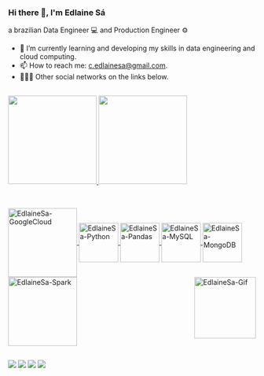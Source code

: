 ### Hi there 👋, I'm Edlaine Sá

a brazilian Data Engineer 💻 and Production Engineer ⚙
- 🌱 I’m currently learning and developing my skills in data engineering and cloud computing.
- 📫 How to reach me: c.edlainesa@gmail.com.
- 👩🏻‍💻 Other social networks on the links below.

##
<div>
<a href="https://github.com/EdlaineSa">
<img height="180em" src="https://github-readme-stats.vercel.app/api?username=EdlaineSa&show_icons=true&theme=aura_dark&include_all_commits=true&count_private=true"/>
<img height="180em" src="https://github-readme-stats.vercel.app/api/top-langs/?username=EdlaineSa&amp;layout=compact&amp;langs_count=7&amp;theme=aura_dark"/>
</div>
	
##
<div style="display: inline_block"><br>
	<img align="center" alt="EdlaineSa-GoogleCloud" height="140" width="140" src="https://cdn.jsdelivr.net/gh/devicons/devicon/icons/googlecloud/googlecloud-original-wordmark.svg">
	<img align="center" alt="EdlaineSa-Python" height="80" width="80" src="https://cdn.jsdelivr.net/gh/devicons/devicon/icons/python/python-original-wordmark.svg">
  	<img align="center" alt="EdlaineSa-Pandas" height="80" width="80" src="https://cdn.jsdelivr.net/gh/devicons/devicon/icons/pandas/pandas-original-wordmark.svg">
	<img align="center" alt="EdlaineSa-MySQL" height="80" width="80" src="https://cdn.jsdelivr.net/gh/devicons/devicon/icons/mysql/mysql-original-wordmark.svg">
	<img align="center" alt="EdlaineSa-MongoDB" height="80" width="80" src="https://cdn.jsdelivr.net/gh/devicons/devicon/icons/mongodb/mongodb-original-wordmark.svg">
	<img align="center" alt="EdlaineSa-Spark" height="140" width="140" src="https://www.vectorlogo.zone/logos/apache_spark/apache_spark-ar21.svg">
	<img align="right" alt="EdlaineSa-Gif" height="125" width="125"src="https://i.picasion.com/pic91/98a06ab31bc471a4ab95b3d57bdddfb6.gif">
</div>

##
<div> 
	<a href = "mailto:c.edlainesa@gmail.com"><img src="https://img.shields.io/badge/Gmail-D14836?style=for-the-badge&logo=gmail&logoColor=white" target="_blank"></a>
	<a href="https://instagram.com/edlainesa" target="_blank"><img src="https://img.shields.io/badge/Instagram-E4405F?style=for-the-badge&logo=instagram&logoColor=white" target="_blank"></a>
	<a href="https://www.linkedin.com/in/edlaine-sa" target="_blank"><img src="https://img.shields.io/badge/-LinkedIn-%230077B5?style=for-the-badge&logo=linkedin&logoColor=white" target="_blank"></a>
	<a href="https://www.twitch.tv/edlaine_sa" target="_blank"><img src="https://img.shields.io/badge/Twitch-9146FF?style=for-the-badge&logo=twitch&logoColor=white" target="_blank"></a>	
<div> 
